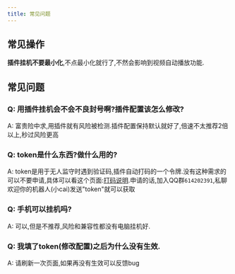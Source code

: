 ```yaml
---
title: 常见问题
---
```


## 常见操作
**插件挂机不要最小化**,不点最小化就行了,不然会影响到视频自动播放功能.


## 常见问题

### Q: 用插件挂机会不会不良封号啊?插件配置该怎么修改?

A: 富贵险中求,用插件就有风险被检测.插件配置保持默认就好了,倍速不太推荐2倍以上,秒过风险更高

### Q: token是什么东西?做什么用的?

A: token是用于无人监守时遇到验证码,插件自动打码的一个令牌.没有这种需求的可以不要申请,具体可以看这个页面:[打码说明](https://github.com/CodFrm/cxmooc-tools/issues/74).申请的话,加入QQ群`614202391`,私聊欢迎你的机器人(小cai)发送"token"就可以获取

### Q: 手机可以挂机吗?

A: 可以,但是不推荐,风险和兼容性都没有电脑挂机好.

### Q: 我填了token(修改配置)之后为什么没有生效.

A: 请刷新一次页面,如果再没有生效可以反馈bug

